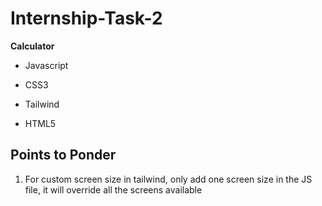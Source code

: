 # Internship-Task-2
__Calculator__
- Javascript
* CSS3
+ Tailwind
- HTML5
## Points to Ponder
1. For custom screen size in tailwind, only add one screen size in the JS file, it will override all the screens available
